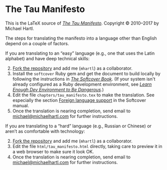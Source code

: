 # The Tau Manifesto

This is the LaTeX source of [*The Tau Manifesto*](https://tauday.com/tau-manifesto). Copyright © 2010–2017 by Michael Hartl.

The steps for translating the manifesto into a language other than English depend on a couple of factors. 

If you are translating to an “easy” language (e.g., one that uses the Latin alphabet) and have deep technical skills:

2. [Fork the repository](https://confluence.atlassian.com/bitbucket/forking-a-repository-221449527.html) and add me (`mhartl`) as a collaborator.
3. Install the `softcover` Ruby gem and get the document to build locally by following the instructions in [*The Softcover Book*](http://manual.softcover.io/book). (If your system isn't already configured as a Ruby development environment, see [*Learn Enough Dev Environment to Be Dangerous*](https://www.learnenough.com/dev-environment-tutorial).)
4. Edit the file `chapters/tau_manifesto.tex` to make the translation. See especially the section [Foreign language support](http://manual.softcover.io/book/customization#sec-foreign_language) in the Softcover manual.
6. Once the translation is nearing completion, send email to michael@michaelhartl.com for further instructions.

If you are translating to a “hard” language (e.g., Russian or Chinese) or aren’t as comfortable with technology:

2. [Fork the repository](https://confluence.atlassian.com/bitbucket/forking-a-repository-221449527.html) and add me (`mhartl`) as a collaborator.
3. Edit the file `html/tau_manifesto.html` directly, taking care to preview it in a web browser to make sure it look OK.
6. Once the translation is nearing completion, send email to michael@michaelhartl.com for further instructions.
